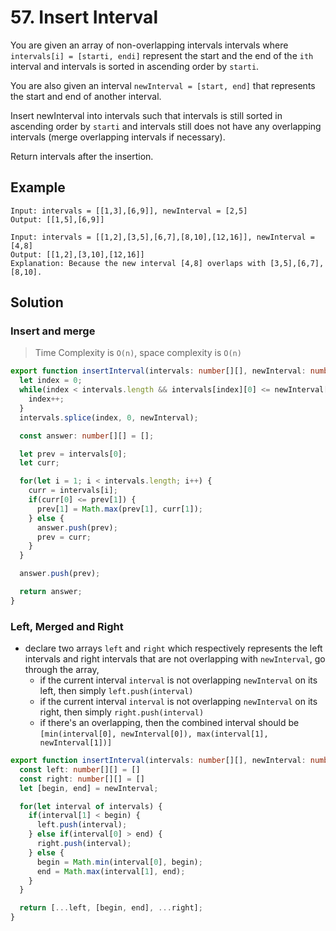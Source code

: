 # 57. Insert Interval

You are given an array of non-overlapping intervals intervals where `intervals[i] = [starti, endi]` represent the start and the end of the `ith` interval and intervals is sorted in ascending order by `starti`. 

You are also given an interval `newInterval = [start, end]` that represents the start and end of another interval.

Insert newInterval into intervals such that intervals is still sorted in ascending order by `starti` and intervals still does not have any overlapping intervals (merge overlapping intervals if necessary).

Return intervals after the insertion.



## Example

```
Input: intervals = [[1,3],[6,9]], newInterval = [2,5]
Output: [[1,5],[6,9]]
```

```
Input: intervals = [[1,2],[3,5],[6,7],[8,10],[12,16]], newInterval = [4,8]
Output: [[1,2],[3,10],[12,16]]
Explanation: Because the new interval [4,8] overlaps with [3,5],[6,7],[8,10].
```


## Solution

### Insert and merge
> Time Complexity is `O(n)`, space complexity is `O(n)`

```ts
export function insertInterval(intervals: number[][], newInterval: number[] ): number[][] {
  let index = 0;
  while(index < intervals.length && intervals[index][0] <= newInterval[0]) {
    index++;
  }
  intervals.splice(index, 0, newInterval);

  const answer: number[][] = [];

  let prev = intervals[0];
  let curr;

  for(let i = 1; i < intervals.length; i++) {
    curr = intervals[i];
    if(curr[0] <= prev[1]) {
      prev[1] = Math.max(prev[1], curr[1]);
    } else {
      answer.push(prev);
      prev = curr;
    }
  }

  answer.push(prev);

  return answer;
}
```

### Left, Merged and Right

* declare two arrays `left` and `right` which respectively represents the left intervals and right intervals that are not overlapping with `newInterval`, go through the array, 
  * if the current interval `interval` is not overlapping `newInterval` on its left, then simply `left.push(interval)`
  * if the current interval `interval` is not overlapping `newInterval` on its right, then simply `right.push(interval)`
  * if there's an overlapping, then the combined interval should be `[min(interval[0], newInterval[0]), max(interval[1], newInterval[1])]`

```ts
export function insertInterval(intervals: number[][], newInterval: number[] ): number[][] {
  const left: number[][] = []
  const right: number[][] = []
  let [begin, end] = newInterval;

  for(let interval of intervals) {
    if(interval[1] < begin) {
      left.push(interval);
    } else if(interval[0] > end) {
      right.push(interval);
    } else {
      begin = Math.min(interval[0], begin);
      end = Math.max(interval[1], end);
    }
  }

  return [...left, [begin, end], ...right];
}
```
